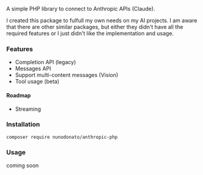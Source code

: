 A simple PHP library to connect to Anthropic APIs (Claude).

I created this package to fulfull my own needs on my AI projects. I am aware that there are other similar packages, but either they didn't have all the required features or I just didn't like the implementation and usage.

### Features
* Completion API (legacy)
* Messages API
* Support multi-content messages (Vision)
* Tool usage (beta)

#### Roadmap
* Streaming

### Installation
`composer require nunodonato/anthropic-php`

### Usage
coming soon